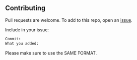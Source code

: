 ## Contributing
Pull requests are welcome. To add to this repo, open an [issue](https://github.com/How2PlayGithub/python-basics/issues).

Include in your issue:
```bash
Commit:
What you added:
```

Please make sure to use the SAME FORMAT.
